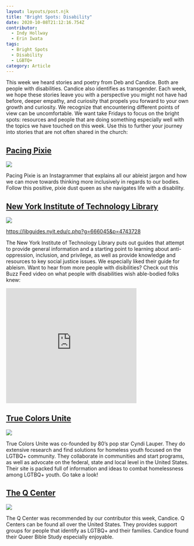```yaml
---
layout: layouts/post.njk
title: "Bright Spots: Disability"
date: 2020-10-08T21:12:16.754Z
contributor:
  - Indy Hollway
  - Erin Iwata
tags:
  - Bright Spots
  - Disability
  - LGBTQ+
category: Article
---
```

This week we heard stories and poetry from Deb and Candice. Both are people with disabilities. Candice also identifies as transgender. Each week, we hope these stories leave you with a perspective you might not have had before, deeper empathy, and curiosity that propels you forward to your own growth and curiosity. We recognize that encountering different points of view can be uncomfortable. We want take Fridays to focus on the bright spots: resources and people that are doing something especially well with the topics we have touched on this week. Use this to further your journey into stories that are not often shared in the church:  

## [Pacing Pixie](https://www.instagram.com/pacingpixie/)

![](/img/uploads/pixie.jpg)

Pacing Pixie is an Instagrammer that explains all our ableist jargon and how we can move towards thinking more inclusively in regards to our bodies. Follow this positive, pixie dust queen as she navigates life with a disability. 

## [New York Institute of Technology Library](https://libguides.nyit.edu/c.php?g=666045&p=4743728)

![](/img/uploads/newyorktech_library_web.jpg)

https://libguides.nyit.edu/c.php?g=666045&p=4743728

The New York Institute of Technology Library puts out guides that attempt to provide general information and a starting point to learning about anti-oppression, inclusion, and privilege, as well as provide knowledge and resources to key social justice issues. We especially liked their guide for ableism. Want to hear from more people with disibilities? Check out this Buzz Feed video on what people with disabilities wish able-bodied folks knew:

<iframe width="358" height="315" src="https://www.youtube.com/embed/_b7k6pEnyQ4" frameborder="0" allow="accelerometer; autoplay; clipboard-write; encrypted-media; gyroscope; picture-in-picture" allowfullscreen></iframe>

## [True Colors Unite](https://truecolorsunited.org/our-issue/)

![](/img/uploads/true-colors-unite-1-.jpg)

True Colors Unite was co-founded by 80’s pop star Cyndi Lauper. They do extensive research and find solutions for homeless youth focused on the LGTBQ+ community. They collaborate in communities and start programs, as well as advocate on the federal, state and local level in the United States. Their site is packed full of information and ideas to combat homelessness among LGTBQ+ youth. Go take a look! 

## [The Q Center ](https://www.pdxqcenter.org/?gclid=CjwKCAjwh7H7BRBBEiwAPXjadt8wrYtTxl8VVBIFcLroTZeNgI6mFGRR7XZw_4HWXjXMaK7gAjkyRRoC-_sQAvD_BwE)

![](/img/uploads/q_center.jpg)

The Q Center was recommended by our contributor this week, Candice. Q Centers can be found all over the United States. They  provides support groups for people that identify as LGTBQ+ and their families. Candice  found their Queer Bible Study especially enjoyable.